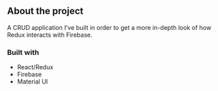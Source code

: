 ## About the project

A CRUD application I've built in order to get a more in-depth look of how Redux interacts with Firebase.

### Built with

- React/Redux
- Firebase
- Material UI
